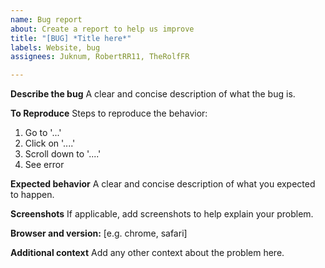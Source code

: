 ```yaml
---
name: Bug report
about: Create a report to help us improve
title: "[BUG] *Title here*"
labels: Website, bug
assignees: Juknum, RobertRR11, TheRolfFR

---
```


**Describe the bug**
A clear and concise description of what the bug is.

**To Reproduce**
Steps to reproduce the behavior:
1. Go to '...'
2. Click on '....'
3. Scroll down to '....'
4. See error

**Expected behavior**
A clear and concise description of what you expected to happen.

**Screenshots**
If applicable, add screenshots to help explain your problem.

**Browser and version:**
 [e.g. chrome, safari]

**Additional context**
Add any other context about the problem here.
